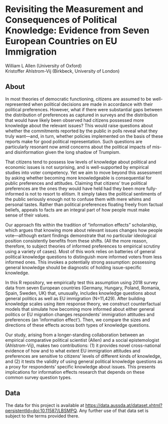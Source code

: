 # Revisiting the Measurement and Consequences of Political Knowledge: Evidence from Seven European Countries on EU Immigration

William L Allen (University of Oxford)  
Kristoffer Ahlstrom-Vij (Birkbeck, University of London)

## About

In most theories of democratic functioning, citizens are assumed to be well-represented when political decisions are made in accordance with their political preferences. However, what if there were substantial gaps between the distribution of preferences as captured in surveys and the distribution that would have likely been observed had citizens possessed more knowledge about the relevant issues? This would raise questions about whether the commitments reported by the public in polls reveal what they truly want—and, in turn, whether policies implemented on the basis of these reports make for good political representation. Such questions are particularly resonant now amid concerns about the political impacts of mis- and disinformation given the long shadow of Trumpism.  

That citizens tend to possess low levels of knowledge about political and economic issues is not surprising, and is well-supported by empirical studies into voter competency. Yet we aim to move beyond this assessment by asking whether becoming more knowledgeable is consequential for public preferences and attitudes. Claiming that citizens’ true political preferences are the ones they would have held had they been more fully-informed is not to resort to elitism. It simply takes the political sentiments of the public seriously enough not to confuse them with mere whims and personal tastes. Rather than political preferences floating freely from factual beliefs, appeals to facts are an integral part of how people must make sense of their values.  

Our approach fits within the tradition of “information effects” scholarship, which argues that knowing more about relevant issues changes how people vote—although extant findings demonstrate that no particular ideological position consistently benefits from these shifts. (All the more reason, therefore, to subject theories of informed preferences to empirical scrutiny using a variety of cases). Most of this work relies on batteries of general political knowledge questions to distinguish more informed voters from less informed ones. This invokes a potentially strong assumption: possessing general knowledge should be diagnostic of holding issue-specific knowledge.  

In this R repository, we empirically test this assumption using 2018 survey data from seven European countries (Germany, Hungary, Poland, Romania, Spain, Sweden, UK) that, unusually, includes knowledge questions about general politics as well as EU immigration (N=11,429). After building knowledge scales using item response theory, we construct counterfactual models that simulate how becoming more informed about either general politics or EU migration changes respondents’ immigration attitudes and preferences (an ‘information effect’). Then, we compare the sizes and directions of these effects across both types of knowledge questions.  

Our study, arising from a longer-standing collaboration between an empirical comparative political scientist (Allen) and a social epistemologist (Ahlstrom-Vij), makes two contributions: (1) it provides novel cross-national evidence of how and to what extent EU immigration attitudes and preferences are sensitive to citizens’ levels of different kinds of knowledge, and (2) it tests the validity of using general political knowledge questions as a proxy for respondents’ specific knowledge about issues. This presents implications for information effects research that depends on these common survey question types.  

## Data

The data for this project is available at https://data.aussda.at/dataset.xhtml?persistentId=doi:10.11587/LBSMPQ. Any further use of that data set is subject to the terms provided there.
